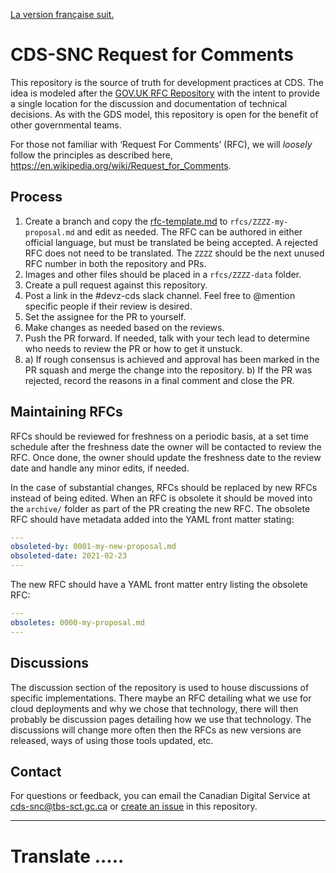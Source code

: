 [La version française suit.](#TODO)

# CDS-SNC Request for Comments

This repository is the source of truth for development practices at CDS. The
idea is modeled after the
[GOV.UK RFC Repository](https://github.com/alphagov/govuk-rfcs)
with the intent to provide a single location for the discussion and 
documentation of technical decisions. As with the GDS model, this repository is
open for the benefit of other governmental teams.

For those not familiar with ‘Request For Comments’ (RFC), we will *loosely*
follow the principles as described here,
https://en.wikipedia.org/wiki/Request_for_Comments.

## Process
1. Create a branch and copy the [rfc-template.md](rfc-template.md)
to `rfcs/ZZZZ-my-proposal.md` and edit as needed. The RFC can be authored in
either official language, but must be translated be being accepted. A rejected
RFC does not need to be translated. The `ZZZZ` should be the next unused RFC
number in both the repository and PRs.
2. Images and other files should be placed in a `rfcs/ZZZZ-data` folder.
3. Create a pull request against this repository.
4. Post a link in the #devz-cds slack channel. Feel free to @mention specific
people if their review is desired.
5. Set the assignee for the PR to yourself.
6. Make changes as needed based on the reviews.
7. Push the PR forward. If needed, talk with your tech lead to determine who
needs to review the PR or how to get it unstuck.
8. a) If rough consensus is achieved and approval has been marked in the PR
      squash and merge the change into the repository.
   b) If the PR was rejected, record the reasons in a final comment and close 
      the PR.

## Maintaining RFCs
RFCs should be reviewed for freshness on a periodic basis, at a set time
schedule after the freshness date the owner will be contacted to review the RFC.
Once done, the owner should update the freshness date to the review date and
handle any minor edits, if needed.

In the case of substantial changes, RFCs should be replaced by new RFCs instead
of being edited. When an RFC is obsolete it should be moved into the
`archive/` folder as part of the PR creating the new RFC. The obsolete RFC
should have metadata added into the YAML front matter stating:

```yaml
---
obsoleted-by: 0001-my-new-proposal.md
obsoleted-date: 2021-02-23
---
```

The new RFC should have a YAML front matter entry listing the obsolete RFC:

```yaml
---
obsoletes: 0000-my-proposal.md
---
```

## Discussions
The discussion section of the repository is used to house discussions of specific
implementations. There maybe an RFC detailing what we use for cloud deployments
and why we chose that technology, there will then probably be discussion pages
detailing how we use that technology. The discussions will change more often
then the RFCs as new versions are released, ways of using those tools updated, etc.

## Contact

For questions or feedback, you can email the Canadian Digital Service at
[cds-snc@tbs-sct.gc.ca](mailto:cds-snc@tbs-sct.gc.ca) or
[create an issue](https://github.com/cds-snc/cds-snc-rfcs/issues)
in this repository.

----

# Translate .....